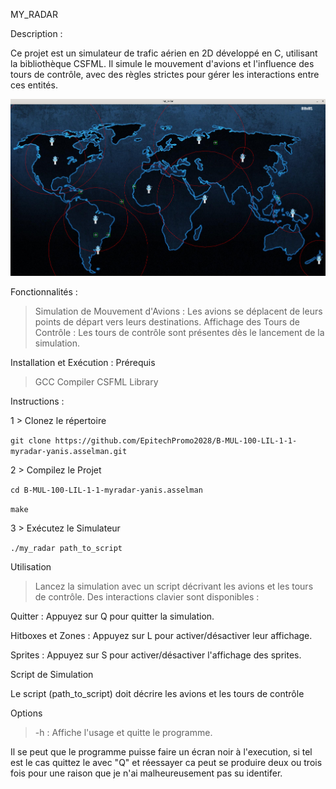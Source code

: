 MY_RADAR

Description : 

Ce projet est un simulateur de trafic aérien en 2D développé en C, utilisant la bibliothèque CSFML.
Il simule le mouvement d'avions et l'influence des tours de contrôle, avec des règles strictes pour gérer les interactions entre ces entités.

![Capture d'écran du simulateur de radar](content/radar.png)



Fonctionnalités :

> Simulation de Mouvement d'Avions : Les avions se déplacent de leurs points de départ vers leurs destinations.
> Affichage des Tours de Contrôle : Les tours de contrôle sont présentes dès le lancement de la simulation.

Installation et Exécution :
  Prérequis
> GCC Compiler
> CSFML Library


Instructions : 


1 > Clonez le répertoire

```git clone https://github.com/EpitechPromo2028/B-MUL-100-LIL-1-1-myradar-yanis.asselman.git```


2 > Compilez le Projet

```cd B-MUL-100-LIL-1-1-myradar-yanis.asselman```

```make```

3 > Exécutez le Simulateur

```./my_radar path_to_script```

Utilisation

> Lancez la simulation avec un script décrivant les avions et les tours de contrôle. Des interactions clavier sont disponibles :

Quitter : Appuyez sur Q pour quitter la simulation.

Hitboxes et Zones : Appuyez sur L pour activer/désactiver leur affichage.

Sprites : Appuyez sur S pour activer/désactiver l'affichage des sprites.

Script de Simulation

Le script (path_to_script) doit décrire les avions et les tours de contrôle

Options

> -h : Affiche l'usage et quitte le programme.


Il se peut que le programme puisse faire un écran noir à l'execution, si tel est le cas quittez le avec "Q" et réessayer ca peut se produire deux ou trois fois pour une raison que je n'ai malheureusement pas su identifer.
